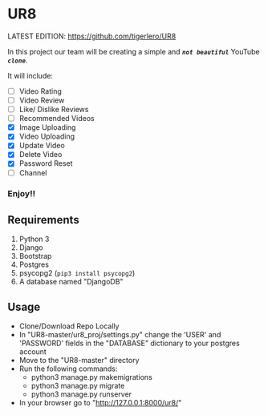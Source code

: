 # UR8
LATEST EDITION: https://github.com/tigerlero/UR8

In this project our team will be creating a simple and **_`not beautiful`_** YouTube **_`clone`_**.

It will include:
- [ ] Video Rating
- [ ] Video Review
- [ ] Like/ Dislike Reviews
- [ ] Recommended Videos
- [x] Image Uploading
- [x] Video Uploading
- [x] Update Video
- [x] Delete Video
- [x] Password Reset
- [ ] Channel

### Enjoy!!

## Requirements

1. Python 3
2. Django
3. Bootstrap
4. Postgres
5. psycopg2 (`pip3 install psycopg2`)
6. A database named "DjangoDB"

## Usage
* Clone/Download Repo Locally
* In "UR8-master/ur8_proj/settings.py" change the 'USER' and 'PASSWORD' fields in the "DATABASE" dictionary to your postgres account
* Move to the "UR8-master" directory
* Run the following commands:
  * python3 manage.py makemigrations 
  * python3 manage.py migrate
  * python3 manage.py runserver
* In your browser go to "http://127.0.0.1:8000/ur8/"
